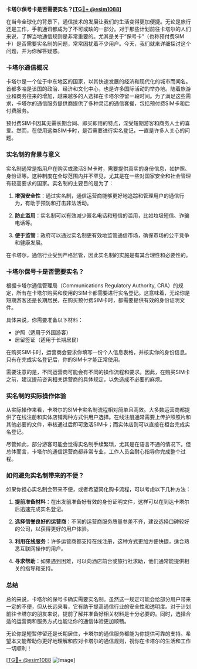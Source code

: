 **卡塔尔保号卡是否需要实名？[[TG💪+ @esim1088](https://t.me/s/esim1088)]**

在当今全球化的背景下，通信技术的发展让我们的生活变得更加便捷。无论是旅行还是工作，手机通讯都成为了不可或缺的一部分。对于那些计划前往卡塔尔的人们来说，了解当地通信规则是非常重要的。尤其是关于“保号卡”（也称预付费SIM卡）是否需要实名制的问题，常常困扰着不少用户。今天，我们就来详细探讨这个问题，并为你解答疑惑。

### 卡塔尔通信概况

卡塔尔是一个位于中东地区的国家，以其快速发展的经济和现代化的城市而闻名。首都多哈是该国的政治、经济和文化中心，也是许多国际活动的举办地。随着旅游业和商务往来的增加，越来越多的人选择在卡塔尔停留一段时间。为了满足这些需求，卡塔尔的通信服务提供商提供了多种灵活的通信套餐，包括预付费SIM卡和后付费服务。

预付费SIM卡因其无需长期合同、即买即用的特点，深受短期游客和商务人士的喜爱。然而，在使用这类SIM卡时，是否需要进行实名登记，一直是许多人关心的问题。

### 实名制的背景与意义

实名制通常是指用户在购买或激活SIM卡时，需要提供真实的身份信息，如护照、身份证等。这种制度在全球范围内并不罕见，尤其是在一些对国家安全和社会管理有较高要求的国家。实名制的主要目的是为了：

1. **增强安全性**：通过实名制，通信运营商能够更好地追踪和管理用户的通信行为，有助于预防和打击非法活动。
   
2. **防止滥用**：实名制可以有效减少匿名电话和短信的滥用，比如垃圾短信、诈骗电话等。

3. **便于监管**：政府可以通过实名制更有效地监管通信市场，确保市场的公平竞争和健康发展。

在卡塔尔，通信行业受到严格监管，因此实名制的实施是有其合理性和必要性的。

### 卡塔尔保号卡是否需要实名？

根据卡塔尔通信管理局（Communications Regulatory Authority, CRA）的规定，所有在卡塔尔购买和使用的SIM卡都需要进行实名登记。这意味着，无论你是短期游客还是长期居民，在购买预付费SIM卡时，都需要提供有效的身份证明文件。

具体来说，你需要准备以下材料：

- 护照（适用于外国游客）
- 居留签证（适用于长期居民）

在购买SIM卡时，运营商会要求你填写一份个人信息表格，并核实你的身份信息。只有在完成实名登记后，你的SIM卡才能正常使用。

需要注意的是，不同运营商可能会有不同的操作流程和要求。因此，在购买SIM卡之前，建议提前咨询相关运营商的具体规定，以免造成不必要的麻烦。

### 实名制的实际操作体验

从实际操作来看，卡塔尔的SIM卡实名制流程相对简单且高效。大多数运营商都提供了在线注册和实体店铺两种方式供用户选择。在线注册通常需要上传护照照片和其他必要的文件，审核通过后即可激活SIM卡；而实体店则可以直接在柜台完成实名登记。

尽管如此，部分游客可能会觉得实名制手续繁琐，尤其是在语言不通的情况下。但总体而言，卡塔尔的通信运营商都非常专业，工作人员会耐心指导你完成整个过程。

### 如何避免实名制带来的不便？

如果你担心实名制会带来不便，或者希望简化购卡流程，可以考虑以下几种方法：

1. **提前准备材料**：在出发前准备好有效的身份证明文件，这样可以在到达卡塔尔后迅速完成实名登记。

2. **选择信誉良好的运营商**：不同的运营商服务质量参差不齐，建议选择口碑较好的公司，以获得更好的用户体验。

3. **利用在线服务**：许多运营商都支持在线注册，这种方式更加方便快捷，适合熟悉互联网操作的用户。

4. **寻求帮助**：如果遇到困难，可以向酒店前台或旅行社求助，他们通常能提供相关的指导和支持。

### 总结

总的来说，卡塔尔的保号卡确实需要实名制。虽然这一规定可能会给部分用户带来一定的不便，但从长远来看，它有助于提高通信行业的安全性和透明度。对于计划前往卡塔尔的朋友来说，提前了解并准备好相关材料是十分必要的。同时，选择合适的运营商和服务方式也能让你的通信体验更加顺畅。

无论你是短暂停留还是长期居住，卡塔尔的通信服务都能为你提供可靠的支持。希望本文能帮助你更好地理解和应对卡塔尔的通信规则，祝你在卡塔尔的生活和工作一切顺利！

[[TG💪+ @esim1088](https://t.me/s/esim1088) ![Image](https://i.postimg.cc/4NQfJmqS/Snipaste-2025-05-13-00-14-12.png)]